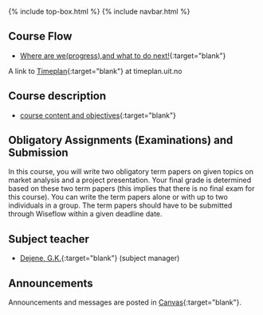 {% include top-box.html %} <!-- Kode for å inkludere boksen på toppen av siden. Se _config.yml for å gjøre endringer. -->
{% include navbar.html %} <!-- Kode for navigasjonsmeny. Se navbar.html for å gjøre endringer. -->
<!-- Gjør endringer under her -->

## Course Flow   

- [Where are we(progress),and what to do next!](courseplan.md){:target="blank"}


A link to [Timeplan](https://timeplan.uit.no/emne_timeplan.php?sem=22h&module=SOK-3008-1#week=33-52 ){:target="blank"} at timeplan.uit.no

## Course description
 
- [course content and objectives](https://uit.no/utdanning/emner/emne/765596/sok-3008){:target="blank"}

## Obligatory Assignments (Examinations) and Submission 

 In this course, you will write two obligatory term papers on given topics on market analysis and a project presentation. Your final grade is determined based on these two term papers (this implies that there is no final exam for this course). You can write the term papers alone or with up to two individuals in a group. The term papers should have to be submitted through Wiseflow within a given deadline date.
 
## Subject teacher   

- [Dejene, G.K.](https://uit.no/ansatte/person?p_document_id=559969){:target="blank"} (subject manager)


## Announcements

Announcements and messages are posted in [Canvas](https://uit.instructure.com/courses/26960/announcements){:target="blank"}.

  
